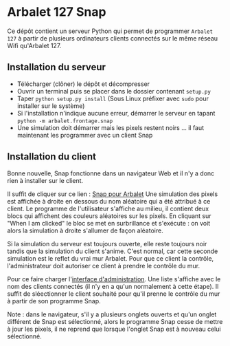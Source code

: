 # Arbalet 127 Snap

Ce dépôt contient un serveur Python qui permet de programmer `Arbalet 127` à partir de plusieurs ordinateurs clients connectés sur le même réseau Wifi qu'Arbalet 127.

## Installation du serveur
* Télécharger (clôner) le dépôt et décompresser
* Ouvrir un terminal puis se placer dans le dossier contenant `setup.py`
* Taper `python setup.py install` (Sous Linux préfixer avec `sudo` pour installer sur le système)
* Si l'installation n'indique aucune erreur, démarrer le serveur en tapant `python -m arbalet.frontage.snap`
* Une simulation doit démarrer mais les pixels restent noirs ... il faut maintenant les programmer avec un client Snap

## Installation du client
Bonne nouvelle, Snap fonctionne dans un navigateur Web et il n'y a donc rien à installer sur le client.

Il suffit de cliquer sur ce lien : [Snap pour Arbalet](http://snap.berkeley.edu/snapsource/snap.html#present:Username=yoan&ProjectName=arbalet&editMode)
Une simulation des pixels est affichée à droite en dessous du nom aléatoire qui a été attribué à ce client. Le programme de l'utilisateur s'affiche au milieu, il contient deux blocs qui affichent des couleurs aléatoires sur les pixels. En cliquant sur "When I am clicked" le bloc se met en surbrillance et s'exécute : on voit alors la simulation à droite s'allumer de façon aléatoire.

Si la simulation du serveur est toujours ouverte, elle reste toujours noir tandis que la simulation du client s'anime. C'est normal, car cette seconde simulation est le reflet du vrai mur Arbalet. Pour que ce client la contrôle, l'administrateur doit autoriser ce client à prendre le contrôle du mur.

Pour ce faire charger l'[interface d'administration](http://127.0.0.1:33450/admin). Une liste s'affiche avec le nom des clients connectés (il n'y en a qu'un normalement à cette étape). Il suffit de sléectionner le client souhaité pour qu'il prenne le contrôle du mur à partir de son programme Snap.

Note : dans le navigateur, s'il y a plusieurs onglets ouverts et qu'un onglet différent de Snap est sélectionné, alors le programme Snap cesse de mettre à jour les pixels, il ne reprend que lorsque l'onglet Snap est à nouveau celui sélectionné.
